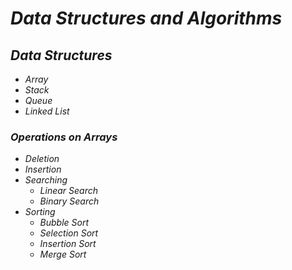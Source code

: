 # *Data Structures and Algorithms*

## *Data Structures*
* *Array*
* *Stack*
* *Queue*
* *Linked List*

### *Operations on Arrays*

* *Deletion*
* *Insertion*
* *Searching*
    * *Linear Search*
    * *Binary Search*
* *Sorting*
    * *Bubble Sort*
    * *Selection Sort*
    * *Insertion Sort*
    * *Merge Sort*
